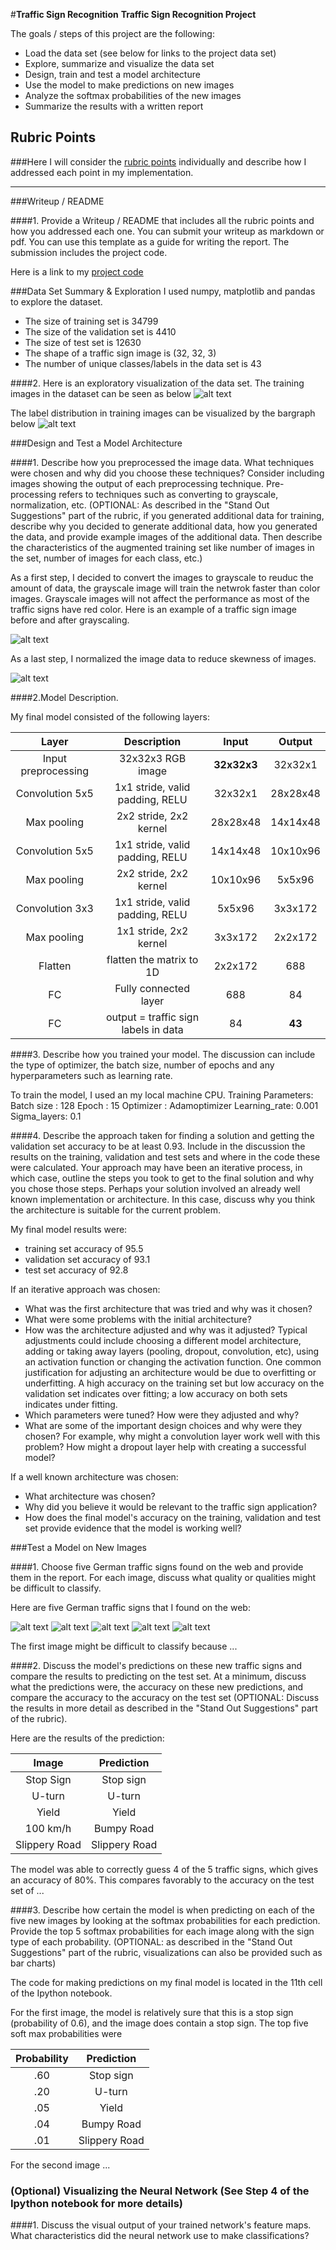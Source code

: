 #**Traffic Sign Recognition** 
**Traffic Sign Recognition Project**

The goals / steps of this project are the following:
* Load the data set (see below for links to the project data set)
* Explore, summarize and visualize the data set
* Design, train and test a model architecture
* Use the model to make predictions on new images
* Analyze the softmax probabilities of the new images
* Summarize the results with a written report


[//]: # (Image References)

[image1]: ./examples/visualization.jpg "Visualization"
[image2]: ./examples/grayscale.jpg "Grayscaling"
[image3]: ./examples/random_noise.jpg "Random Noise"
[image4]: ./examples/placeholder.png "Traffic Sign 1"
[image5]: ./examples/placeholder.png "Traffic Sign 2"
[image6]: ./examples/placeholder.png "Traffic Sign 3"
[image7]: ./examples/placeholder.png "Traffic Sign 4"
[image8]: ./examples/placeholder.png "Traffic Sign 5"

## Rubric Points
###Here I will consider the [rubric points](https://review.udacity.com/#!/rubrics/481/view) individually and describe how I addressed each point in my implementation.  

---
###Writeup / README

####1. Provide a Writeup / README that includes all the rubric points and how you addressed each one. You can submit your writeup as markdown or pdf. You can use this template as a guide for writing the report. The submission includes the project code.

Here is a link to my [project code](https://github.com/sanketgujar/CarND-Traffic-Sign-Classifier-Project/blob/master/Traffic_Sign_Classifier.ipynb)

###Data Set Summary & Exploration
I used numpy, matplotlib and pandas to explore the dataset.
* The size of training set is 34799
* The size of the validation set is 4410
* The size of test set is 12630
* The shape of a traffic sign image is (32, 32, 3)
* The number of unique classes/labels in the data set is 43

####2. Here is an exploratory visualization of the data set.
The training images in the dataset can be seen as below
![alt text](img/data_test_images.png)

The label distribution in training images can be visualized by the bargraph below
![alt text](img/bargraph.png)


###Design and Test a Model Architecture

####1. Describe how you preprocessed the image data. What techniques were chosen and why did you choose these techniques? Consider including images showing the output of each preprocessing technique. Pre-processing refers to techniques such as converting to grayscale, normalization, etc. (OPTIONAL: As described in the "Stand Out Suggestions" part of the rubric, if you generated additional data for training, describe why you decided to generate additional data, how you generated the data, and provide example images of the additional data. Then describe the characteristics of the augmented training set like number of images in the set, number of images for each class, etc.)

As a first step, I decided to convert the images to grayscale to reuduc the amount of data, the grayscale image will train the netwrok faster than color images. Grayscale images will not affect the performance as most of the traffic signs have red color. 
Here is an example of a traffic sign image before and after grayscaling.

![alt text][image2]

As a last step, I normalized the image data to reduce skewness of images.

![alt text][image2]



####2.Model Description.

My final model consisted of the following layers:


| Layer         		|     Description	        					| Input |Output| 
|:---------------------:|:---------------------------------------------:| :----:|:-----:|
| Input preprocessing   | 32x32x3 RGB image 	                           |**32x32x3**|32x32x1|
| Convolution 5x5     	 | 1x1 stride, valid padding, RELU            	  |32x32x1|28x28x48|
| Max pooling			        | 2x2 stride, 2x2 kernel						                  |28x28x48|14x14x48|
| Convolution 5x5 	     | 1x1 stride, valid padding, RELU            	  |14x14x48|10x10x96|
| Max pooling			        | 2x2 stride, 2x2 kernel	   					               |10x10x96|5x5x96|
| Convolution 3x3 		    | 1x1 stride, valid padding, RELU               |5x5x96|3x3x172|
| Max pooling			        | 1x1 stride, 2x2 kernel        				            |3x3x172|2x2x172|
| Flatten				           | flatten the matrix to 1D   					              |2x2x172| 688|
| FC                    | Fully connected layer                			      |688|84|
| FC                    | output = traffic sign labels in data        	 |84|**43**|



####3. Describe how you trained your model. The discussion can include the type of optimizer, the batch size, number of epochs and any hyperparameters such as learning rate.

To train the model, I used an my local machine CPU.
Training Parameters:
Batch size : 128
Epoch      : 15
Optimizer  : Adamoptimizer
Learning_rate: 0.001
Sigma_layers: 0.1

####4. Describe the approach taken for finding a solution and getting the validation set accuracy to be at least 0.93. Include in the discussion the results on the training, validation and test sets and where in the code these were calculated. Your approach may have been an iterative process, in which case, outline the steps you took to get to the final solution and why you chose those steps. Perhaps your solution involved an already well known implementation or architecture. In this case, discuss why you think the architecture is suitable for the current problem.

My final model results were:
* training set accuracy of 95.5
* validation set accuracy of 93.1 
* test set accuracy of 92.8

If an iterative approach was chosen:
* What was the first architecture that was tried and why was it chosen?
* What were some problems with the initial architecture?
* How was the architecture adjusted and why was it adjusted? Typical adjustments could include choosing a different model architecture, adding or taking away layers (pooling, dropout, convolution, etc), using an activation function or changing the activation function. One common justification for adjusting an architecture would be due to overfitting or underfitting. A high accuracy on the training set but low accuracy on the validation set indicates over fitting; a low accuracy on both sets indicates under fitting.
* Which parameters were tuned? How were they adjusted and why?
* What are some of the important design choices and why were they chosen? For example, why might a convolution layer work well with this problem? How might a dropout layer help with creating a successful model?

If a well known architecture was chosen:
* What architecture was chosen?
* Why did you believe it would be relevant to the traffic sign application?
* How does the final model's accuracy on the training, validation and test set provide evidence that the model is working well?
 

###Test a Model on New Images

####1. Choose five German traffic signs found on the web and provide them in the report. For each image, discuss what quality or qualities might be difficult to classify.

Here are five German traffic signs that I found on the web:

![alt text](img/1.png) ![alt text](img/2.png) ![alt text](img/4.png) 
![alt text](img/8.png) ![alt text](img/9.png)

The first image might be difficult to classify because ...

####2. Discuss the model's predictions on these new traffic signs and compare the results to predicting on the test set. At a minimum, discuss what the predictions were, the accuracy on these new predictions, and compare the accuracy to the accuracy on the test set (OPTIONAL: Discuss the results in more detail as described in the "Stand Out Suggestions" part of the rubric).

Here are the results of the prediction:

| Image			        |     Prediction	        					| 
|:---------------------:|:---------------------------------------------:| 
| Stop Sign      		| Stop sign   									| 
| U-turn     			| U-turn 										|
| Yield					| Yield											|
| 100 km/h	      		| Bumpy Road					 				|
| Slippery Road			| Slippery Road      							|


The model was able to correctly guess 4 of the 5 traffic signs, which gives an accuracy of 80%. This compares favorably to the accuracy on the test set of ...

####3. Describe how certain the model is when predicting on each of the five new images by looking at the softmax probabilities for each prediction. Provide the top 5 softmax probabilities for each image along with the sign type of each probability. (OPTIONAL: as described in the "Stand Out Suggestions" part of the rubric, visualizations can also be provided such as bar charts)

The code for making predictions on my final model is located in the 11th cell of the Ipython notebook.

For the first image, the model is relatively sure that this is a stop sign (probability of 0.6), and the image does contain a stop sign. The top five soft max probabilities were

| Probability         	|     Prediction	        					| 
|:---------------------:|:---------------------------------------------:| 
| .60         			| Stop sign   									| 
| .20     				| U-turn 										|
| .05					| Yield											|
| .04	      			| Bumpy Road					 				|
| .01				    | Slippery Road      							|


For the second image ... 

### (Optional) Visualizing the Neural Network (See Step 4 of the Ipython notebook for more details)
####1. Discuss the visual output of your trained network's feature maps. What characteristics did the neural network use to make classifications?


